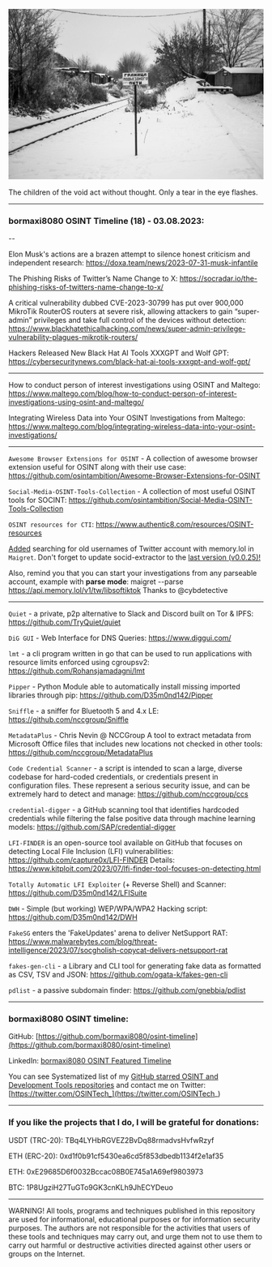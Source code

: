 ![alt text](img/18.jpg)

The children of the void act without thought. Only a tear in the eye flashes.

---
### bormaxi8080 OSINT Timeline (18) - 03.08.2023:

--

Elon Musk's actions are a brazen attempt to silence honest criticism and independent research: https://doxa.team/news/2023-07-31-musk-infantile

The Phishing Risks of Twitter’s Name Change to X: https://socradar.io/the-phishing-risks-of-twitters-name-change-to-x/

A critical vulnerability dubbed CVE-2023-30799 has put over 900,000 MikroTik RouterOS routers at severe risk, allowing attackers to gain “super-admin” privileges and take full control of the devices without detection: https://www.blackhatethicalhacking.com/news/super-admin-privilege-vulnerability-plagues-mikrotik-routers/

Hackers Released New Black Hat AI Tools XXXGPT and Wolf GPT: https://cybersecuritynews.com/black-hat-ai-tools-xxxgpt-and-wolf-gpt/

----

How to conduct person of interest investigations using OSINT and Maltego: https://www.maltego.com/blog/how-to-conduct-person-of-interest-investigations-using-osint-and-maltego/

Integrating Wireless Data into Your OSINT Investigations from Maltego: https://www.maltego.com/blog/integrating-wireless-data-into-your-osint-investigations/

----

```Awesome Browser Extensions for OSINT``` - A collection of awesome browser extension useful for OSINT along with their use case: https://github.com/osintambition/Awesome-Browser-Extensions-for-OSINT

```Social-Media-OSINT-Tools-Collection``` - A collection of most useful OSINT tools for SOCINT: https://github.com/osintambition/Social-Media-OSINT-Tools-Collection

```OSINT resources for CTI```: https://www.authentic8.com/resources/OSINT-resources

[Added](https://github.com/soxoj/maigret/commit/f5ca005766dcf073d4268284a48fbf3d716611cc) searching for old usernames of Twitter account with memory.lol in ```Maigret```.
Don't forget to update socid-extractor to the [last version (v0.0.25)!](https://github.com/soxoj/socid-extractor/commit/4503617d198219f72e27efbde60248166129b0d7)

Also, remind you that you can start your investigations from any parseable account, example with **parse mode**: maigret --parse https://api.memory.lol/v1/tw/libsoftiktok
Thanks to @cybdetective

----

```Quiet``` - a private, p2p alternative to Slack and Discord built on Tor & IPFS: https://github.com/TryQuiet/quiet

```DiG GUI``` - Web Interface for DNS Queries: https://www.diggui.com/

```lmt``` - a cli program written in go that can be used to run applications with resource limits enforced using cgroupsv2: https://github.com/Rohansjamadagni/lmt

```Pipper``` - Python Module able to automatically install missing imported libraries through pip: https://github.com/D35m0nd142/Pipper

```Sniffle``` - a sniffer for Bluetooth 5 and 4.x LE: https://github.com/nccgroup/Sniffle

```MetadataPlus``` - Chris Nevin @ NCCGroup A tool to extract metadata from Microsoft Office files that includes new locations not checked in other tools: https://github.com/nccgroup/MetadataPlus

```Code Credential Scanner``` - a script is intended to scan a large, diverse codebase for hard-coded credentials, or credentials present in configuration files. These represent a serious security issue, and can be extremely hard to detect and manage: https://github.com/nccgroup/ccs
 
```credential-digger``` - a GitHub scanning tool that identifies hardcoded credentials while filtering the false positive data through machine learning models: https://github.com/SAP/credential-digger

```LFI-FINDER``` is an open-source tool available on GitHub that focuses on detecting Local File Inclusion (LFI) vulnerabilities: https://github.com/capture0x/LFI-FINDER
Details: https://www.kitploit.com/2023/07/lfi-finder-tool-focuses-on-detecting.html

```Totally Automatic LFI Exploiter``` (+ Reverse Shell) and Scanner: https://github.com/D35m0nd142/LFISuite

```DWH``` - Simple (but working) WEP/WPA/WPA2 Hacking script: https://github.com/D35m0nd142/DWH

```FakeSG``` enters the 'FakeUpdates' arena to deliver NetSupport RAT: https://www.malwarebytes.com/blog/threat-intelligence/2023/07/socgholish-copycat-delivers-netsupport-rat

```fakes-gen-cli``` - a Library and CLI tool for generating fake data as formatted as CSV, TSV and JSON: https://github.com/ogata-k/fakes-gen-cli

```pdlist``` - a passive subdomain finder: https://github.com/gnebbia/pdlist

----
### bormaxi8080 OSINT timeline:

GitHub: [https://github.com/bormaxi8080/osint-timeline](https://github.com/bormaxi8080/osint-timeline)

LinkedIn: [bormaxi8080 OSINT Featured Timeline](https://www.linkedin.com/in/osintech/details/featured/)

You can see Systematized list of my [GitHub starred OSINT and Development Tools repositories](https://github.com/bormaxi8080/github-starred-repos-builder/blob/main/starred_repos.md)
and contact me on Twitter: [https://twitter.com/OSINTech_](https://twitter.com/OSINTech_)

----
### If you like the projects that I do, I will be grateful for donations:

USDT (TRC-20): TBq4LYHbRGVEZ2BvDq88rmadvsHvfwRzyf

ETH (ERC-20): 0xd1f0b91cf5430ea6cd5f853dbedb1134f2e1af35

ETH: 0xE29685D6f0032Bccac08B0E745a1A69ef9803973

BTC: 1P8UgziH27TuGTo9GK3cnKLh9JhECYDeuo

----

WARNING! All tools, programs and techniques published in this repository are used for informational, educational purposes or for information security purposes. The authors are not responsible for the activities that users of these tools and techniques may carry out, and urge them not to use them to carry out harmful or destructive activities directed against other users or groups on the Internet.